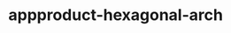   # appproduct-hexagonal-arch                
            
        
            
       
     
      
       
 
 
